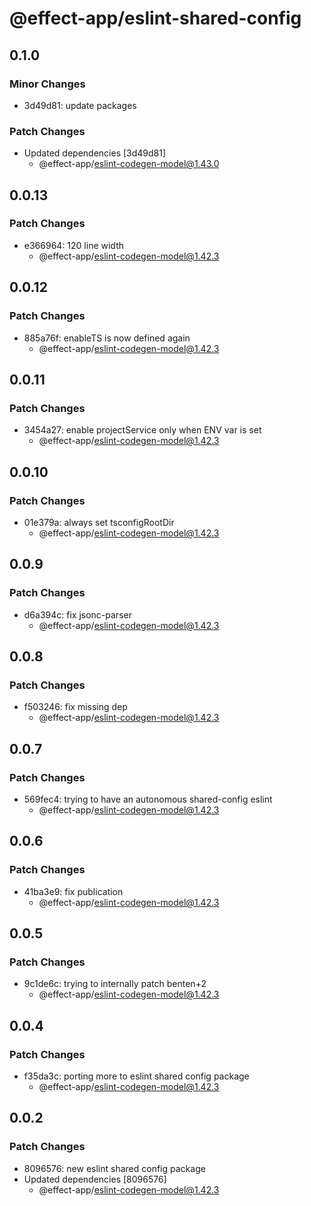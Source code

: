 # @effect-app/eslint-shared-config

## 0.1.0

### Minor Changes

- 3d49d81: update packages

### Patch Changes

- Updated dependencies [3d49d81]
  - @effect-app/eslint-codegen-model@1.43.0

## 0.0.13

### Patch Changes

- e366964: 120 line width
  - @effect-app/eslint-codegen-model@1.42.3

## 0.0.12

### Patch Changes

- 885a76f: enableTS is now defined again
  - @effect-app/eslint-codegen-model@1.42.3

## 0.0.11

### Patch Changes

- 3454a27: enable projectService only when ENV var is set
  - @effect-app/eslint-codegen-model@1.42.3

## 0.0.10

### Patch Changes

- 01e379a: always set tsconfigRootDir
  - @effect-app/eslint-codegen-model@1.42.3

## 0.0.9

### Patch Changes

- d6a394c: fix jsonc-parser
  - @effect-app/eslint-codegen-model@1.42.3

## 0.0.8

### Patch Changes

- f503246: fix missing dep
  - @effect-app/eslint-codegen-model@1.42.3

## 0.0.7

### Patch Changes

- 569fec4: trying to have an autonomous shared-config eslint
  - @effect-app/eslint-codegen-model@1.42.3

## 0.0.6

### Patch Changes

- 41ba3e9: fix publication
  - @effect-app/eslint-codegen-model@1.42.3

## 0.0.5

### Patch Changes

- 9c1de6c: trying to internally patch benten+2
  - @effect-app/eslint-codegen-model@1.42.3

## 0.0.4

### Patch Changes

- f35da3c: porting more to eslint shared config package
  - @effect-app/eslint-codegen-model@1.42.3

## 0.0.2

### Patch Changes

- 8096576: new eslint shared config package
- Updated dependencies [8096576]
  - @effect-app/eslint-codegen-model@1.42.3
